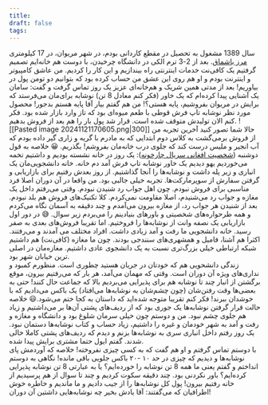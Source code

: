 ```yaml
---
title: 
draft: false
tags:
---
```

سال 1389 مشغول به تحصیل در مقطع کاردانی بودم، در شهر مریوان، در 17 کیلومتری [مرز باشماق](<https://fa.wikipedia.org/wiki/%D8%A8%D8%A7%D8%B4%D9%85%D8%A7%D9%82_(%D9%85%D8%B1%DB%8C%D9%88%D8%A7%D9%86)>).
بعد از 2-3 ترم الکی در دانشگاه چرخیدن، با دوست هم خانه‌ایم تصمیم گرفتیم یک کافی‌نت خدمات اینترنتی راه بیندازیم و این کار را کردیم.
من عاشق کامپیوتر و اینترنت بودم و او هم روی این عشق من حساب کرده بود که بتوانیم دو تومن پول در بیاوریم!
بعد از مدتی همین شریک و هم‌خانه‌ای عزیز یک روز تماس گرفت و گفت: سامان یک آشنایی پیدا کرده‌ام که یک خاور (فکر کنم معادل 8 تن) نوشابه برای‌مان می‌فرستد که برایش در مریوان بفروشیم، پایه هستی؟! من هم گفتم بیار آقا پایه هستم بدجور!
محصول مورد نظر نوشابه تاپ فرش قوطی با طعم میوه‌ای بود که تاز وارد بازار شده بود. فکر کنم الان تولیدش متوقف شده است. قرار شد پول بار را هم بعد از فروش بدهیم.
![[Pasted image 20241121170605.png|300]]
حالا شما تصور کنید آخرین تجربه من از فروش برمی‌گشت به کلاس دوم ابتدایی که به مادرم با گریه و زاری گیر داده بودم که آب انجیر و ملیس درست کند که جلوی درب خانه‌مان بفروشم! بگذریم. 😀
خلاصه به قول دوشنبه ([شخصیت افغانی سریال چارخونه](https://www.aparat.com/v/xiZ37)): یک روز در خانه نشسته بودیم و داشتیم تخمه می‌خوردیم یهو دیدیم یک خاور نوشابه تاپ فرش آمد دم خانه.
خانه دانشجویی‌مان یک انباری و زیر پله داشت و نوشابه‌ها را آنجا گذاشتیم. از روز بعدش رفتیم برای بازاریابی و گرفتن سفارش از سوپرمارکت‌ها. تجربه خیلی جالبی بود.
من واقعا در آن دوران اصلا فرد مناسبی برای فروش نبودم. چون اهل جواب رد شنیدن نبودم. وقتی می‌رفتم داخل یک مغازه و جواب رد می‌شنیدم، اصلا مقاومت نمی‌کردم. کلا تکنیک‌های فروش هم بلد نبودم. بعد از شنیدن هر جواب رد، از مغازه بیرون می‌آمدم و چند دقیقه به آسمان نگاه می‌کردم و همه طرحواره‌های شخصیتی و باورهای بنیادینم را می‌بردم زیر سوال. 😅
در دور اول بازاریابی یک نصفه وانت از نوشابه‌ها را فروختیم. اما تقریبا فروش‌های بعدی به صفر رسید.
خانه دانشجویی ما رفت و آمد زیادی داشت. افراد مختلف می آمدند و می‌رفتند. اکثرا هم آشنا، فامیل و همشهری‌های سنندجی بودند. چون ما مغازه (کافی‌نت) هم داشتیم شبکه ارتباطی خیلی بزرگ‌تری نسبت به یک دانشجوی عادی داشتیم. مغازه‌مان در اصلی ترین خیابان شهر بود.  
زندگی دانشحویی هم که خودتان در جریان هستید چطوری است. منظورم کمبود و نداری‌های ویژه آن دوران است. وقتی که مهمان می‌آمد، هر بار که می‌رفتیم بیرون، موقع برگشتن از انبار چند تا نوشابه هم برای پذیرایی می‌بردیم بالا که جماعت حال کنند! حتی به بعضی‌ها وقت رفتن‌شان (چون چشم‌شان به نوشابه‌ها می‌افتاد) یک باکس می‌دادیم که با خوشدان ببرند!
فکر کنم تقریبا متوجه شده‌اید که داستان به کجا ختم می‌شود.😃 خلاصه حالت قرار گرفتن نوشابه‌ها یک جوری بود که از ردیف‌های پشتی آن‌ها بر می‌داشتیم و زیاد هم جلوی چشم نبود. 
من و دوستم چون خیلی سرمان شلوغ بود و دانشگاه و مغازه و رفت و آمد به شهر خودمان و غیره را داشتیم، زیاد حساب و کتاب نوشابه‌ها دستمان نبود.
یک روز رفتم داخل انباری سری به نوشابه‌ها بزنم و دیدم که ردیف‌های پشتی کاملا خالی شدند. گفتم ایول حتما مشتری برایش پیدا شده.  
با دوستم تماس گرفتم و او هم گفت که به کسی چیزی نفروخته! خلاصه که آوردمش پای نوشابه‌ها و دیدیم که چیزی در حد ۱۰ -۲۰ باکس جلویی باقی مانده! نگاهی به دوستم انداختم و گفتم یعنی ما همه 8 تن نوشابه را خورده‌ایم؟ یا به عبارتی 8 تن نوشابه پذیرایی کرده‌ایم؟ باور نکردنی بود. چند دقیقه سکوت کردیم و چند تا سوال از هم پرسیدیم از خانه رفتیم بیرون!
پول کل نوشابه‌ها را از جیب دادیم و ما ماندیم و خاطره خوش اطرافیان که می‌گفتند: آقا یادش بخیر چه نوشابه‌هایی داشتین آن دوران! 
